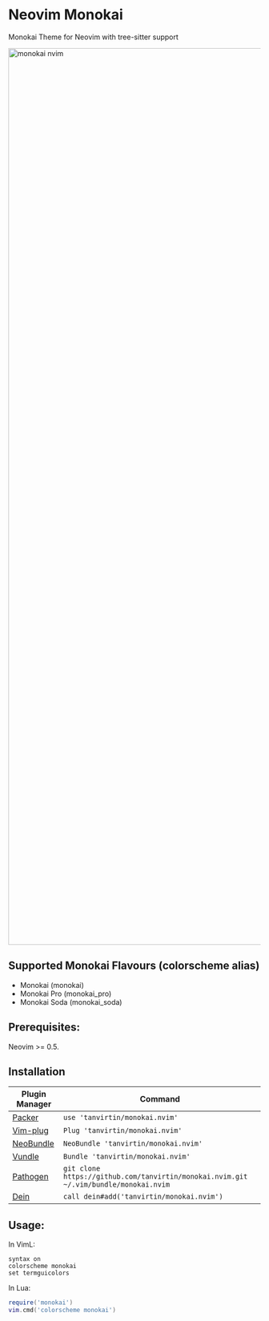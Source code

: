 # Neovim Monokai

Monokai Theme for Neovim with tree-sitter support

<img width="1792" alt="monokai nvim" src="https://user-images.githubusercontent.com/25164326/121434903-0562f180-c94c-11eb-952d-df702d92fe25.png">

## Supported Monokai Flavours (colorscheme alias)
- Monokai (monokai)
- Monokai Pro (monokai_pro)
- Monokai Soda (monokai_soda)

## Prerequisites:

Neovim >= 0.5.

## Installation
| Plugin Manager                                       | Command                                                                              |
|------------------------------------------------------|--------------------------------------------------------------------------------------|
| [Packer](https://github.com/wbthomason/packer.nvim)  | `use 'tanvirtin/monokai.nvim'`                                                       |
| [Vim-plug](https://github.com/junegunn/vim-plug)     | `Plug 'tanvirtin/monokai.nvim'`                                                      |
| [NeoBundle](https://github.com/Shougo/neobundle.vim) | `NeoBundle 'tanvirtin/monokai.nvim'`                                                 |
| [Vundle](https://github.com/VundleVim/Vundle.vim)    | `Bundle 'tanvirtin/monokai.nvim'`                                                    |
| [Pathogen](https://github.com/tpope/vim-pathogen)    | `git clone https://github.com/tanvirtin/monokai.nvim.git ~/.vim/bundle/monokai.nvim` |
| [Dein](https://github.com/Shougo/dein.vim)           | `call dein#add('tanvirtin/monokai.nvim')`                                            |

## Usage:

In VimL:

```viml
syntax on
colorscheme monokai
set termguicolors
```

In Lua:

```lua
require('monokai')
vim.cmd('colorscheme monokai')
```
